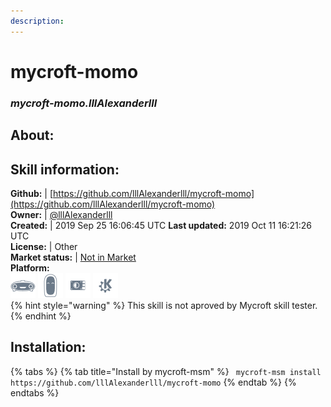 ```yaml
--- 
description: 
---
```


# mycroft-momo  
### _mycroft-momo.lllAlexanderlll_  
## About:  


## Skill information:  
**Github:** | [https://github.com/lllAlexanderlll/mycroft-momo](https://github.com/lllAlexanderlll/mycroft-momo)  
**Owner:** | [@lllAlexanderlll](https://github.com/lllAlexanderlll)  
**Created:** | 2019 Sep 25 16:06:45 UTC  **Last updated:** 2019 Oct 11 16:21:26 UTC  
**License:** | Other  
**Market status:** | [Not in Market](https://market.mycroft.ai/skill/)  
**Platform:**  
 ![](../.gitbook/assets/mark-1-icon.png)  ![](../.gitbook/assets/mark-2-icon.png)  ![](../.gitbook/assets/picroft-icon.png)  ![](../.gitbook/assets/kde.png)   
{% hint style="warning" %}
This skill is not aproved by Mycroft skill tester.
{% endhint %}
    
## Installation:  
{% tabs %}
{% tab title="Install by mycroft-msm" %}
``` mycroft-msm install https://github.com/lllAlexanderlll/mycroft-momo```
{% endtab %}
  {% endtabs %}
  